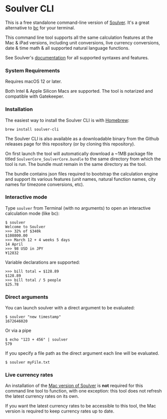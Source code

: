 # Soulver CLI

This is a free standalone command-line version of [Soulver](https://soulver.app). It's a great alternative to [bc](https://pubs.opengroup.org/onlinepubs/9699919799/utilities/bc.html) for your terminal.

This command line tool supports all the same calculation features at the Mac & iPad versions, including unit conversions, live currency conversions, date & time math & all supported natural language functions.

See Soulver's [documentation](https://documentation.soulver.app) for all supported syntaxes and features.

### System Requirements

Requires macOS 12 or later. 

Both Intel & Apple Silicon Macs are supported. The tool is notarized and compatible with Gatekeeper.

### Installation

The easiest way to install the Soulver CLI is with [Homebrew](https://brew.sh):

```
brew install soulver-cli
```

The Soulver CLI is also available as a downloadable binary from the Github releases page for this repository (or by cloning this repository).

On first launch the tool will automatically download a ~1MB package file titled `SoulverCore_SoulverCore.bundle` to the same directory from which the tool is run. The bundle must remain in the same directory as the tool.

The bundle contains json files required to bootstrap the calculation engine and support its various features (unit names, natural function names, city names for timezone conversions, etc). 
### Interactive mode

Type `soulver` from Terminal (with no arguments) to open an interactive calculation mode (like bc):

```
$ soulver
Welcome to Soulver
>>> 32% of $340k
$108800.00
>>> March 12 + 4 weeks 5 days
14 April
>>> 98 USD in JPY
¥12832
```

Variable declarations are supported:

```
>>> bill total = $128.89
$128.89
>>> bill total / 5 people
$25.78
```

### Direct arguments

You can launch soulver with a direct argument to be evaluated:

```
$ soulver "new timestamp"
1672646020
```

Or via a pipe
```
$ echo "123 + 456" | soulver
579
```

If you specify a file path as the direct argument each line will be evaluated.

```
$ soulver myFile.txt
```

### Live currency rates

An installation of the [Mac version of Soulver](https://soulver.app) is __not__ required for this command line tool to function, with one exception: this tool does not refresh the latest currency rates on its own.

If you want the latest currency rates to be accessible to this tool, the Mac version is required to keep currency rates up to date. 
